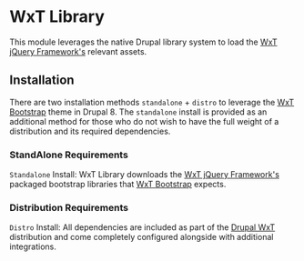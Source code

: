 WxT Library
===========

This module leverages the native Drupal library system to load the
[WxT jQuery Framework's][wet_boew] relevant assets.

## Installation

There are two installation methods `standalone` + `distro`  to leverage the
[WxT Bootstrap][wxt_bootstrap] theme in Drupal 8. The `standalone` install is
provided as an additional method for those who do not wish to have the full
weight of a distribution and its required dependencies.
### StandAlone Requirements

`Standalone` Install: WxT Library downloads the
[WxT jQuery Framework's][wet_boew] packaged bootstrap libraries that
[WxT Bootstrap][wxt_bootstrap] expects.

### Distribution Requirements

`Distro` Install: All dependencies are included as part of the
[Drupal WxT][drupal_wxt] distribution and come completely configured alongside
with additional integrations.


[bootstrap]:      http://drupal.org/project/bootstrap
[drupal_wxt]:     http://drupal.org/project/wxt
[wet_boew]:       http://wet-boew.github.io
[wxt_library]:    http://drupal.org/project/wxt_library
[wxt_bootstrap]:  http://drupal.org/project/wxt_bootstrap
